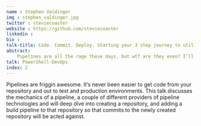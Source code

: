 ```yaml
---
name : Stephen Valdinger
img : stephen_valdinger.jpg
twitter : steviecoaster
website : https://github.com/steviecoaster
linkedin : 
bio : 
talk-title: Code. Commit. Deploy. Starting your 3 step journey to utilizing Pipelines
abstract:
    Pipelines are all the rage these days, but wtf are they even? I’ll walk you through what they are, how to set one up, and begin to leverage them for your evironment
talk: PowerShell-DevOps
index: 2
---
```


Pipelines are friggin awesome. It’s never been easier to get code from your repository and out to test and production environments. This talk discusses the mechanics of a pipeline, a couple of different providers of pipeline technologies and will deep dive into creating a repository, and adding a build pipeline to that repository so that commits to the newly created repository will be acted against.
